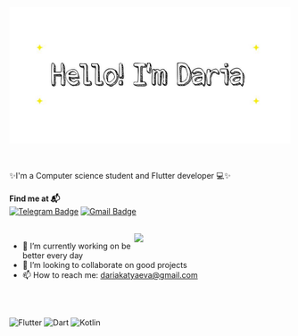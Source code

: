 <p align="center"><img width="100%" height="60%" src="./assets/readme_profile_header.jpeg" /></p>
<br/>

✨I'm a Computer science student and Flutter developer 💻✨
<br/>
<br/>
**Find me at 📬**
<br/>
[![Telegram Badge](https://img.shields.io/badge/Telegram-2CA5E0?style=for-the-badge&logo=telegram&logoColor=white)](https://t.me/elfindara)
[![Gmail Badge](https://img.shields.io/badge/Gmail-D14836?style=for-the-badge&logo=gmail&logoColor=white)](mailto:dariakatyaeva@gmail.com)

<br/>

<img align='right' src="https://imgur.com/1mpLLXa.gif" width="280px">

- 🔭 I’m currently working on be better every day 
- 👯 I’m looking to collaborate on good projects 
- 📫 How to reach me: dariakatyaeva@gmail.com
<br/>
<br/>

![Flutter](https://img.shields.io/badge/Flutter-02569B?style=for-the-badge&logo=flutter&logoColor=white) 
![Dart](https://img.shields.io/badge/Dart-0175C2?style=for-the-badge&logo=dart&logoColor=white)
![Kotlin](https://img.shields.io/badge/Kotlin-0095D5?&style=for-the-badge&logo=kotlin&logoColor=white)


